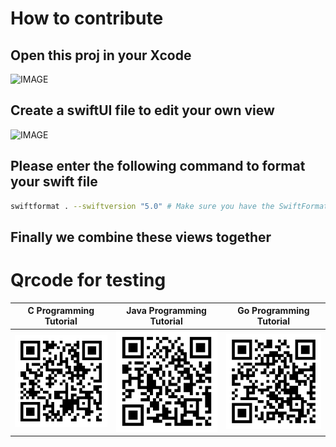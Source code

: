 # How to contribute

## Open this proj in your Xcode
![IMAGE](https://github.com/MGMCN/Team-Gao-Yuan-Uriuriboo-KazukiSenda/blob/main/image/xcode_proj.png)
## Create a swiftUI file to edit your own view
![IMAGE](https://github.com/MGMCN/Team-Gao-Yuan-Uriuriboo-KazukiSenda/blob/main/image/create_swiftui_view.png)
## Please enter the following command to format your swift file
```Bash
swiftformat . --swiftversion "5.0" # Make sure you have the SwiftFormat tool installed.
```
## Finally we combine these views together
# Qrcode for testing
|C Programming Tutorial|Java Programming Tutorial|Go Programming Tutorial|
|---|---|---|
|![IMAGE](https://github.com/MGMCN/Team-GYUK/blob/main/image/qrcode_cbook.png)|![IMAGE](https://github.com/MGMCN/Team-GYUK/blob/main/image/qrcode_javabook.png)|![IMAGE](https://github.com/MGMCN/Team-GYUK/blob/main/image/qrcode_gobook.png)|
